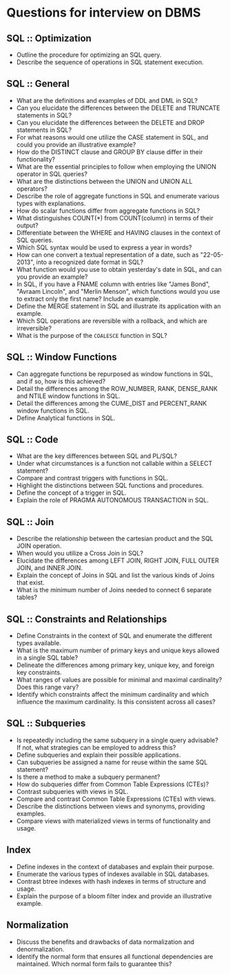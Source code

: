 # Questions for interview on DBMS

<!-- [:arrow_down: Tags legend](#tags-legend) at the end of the page. -->

## SQL :: Optimization

- Outline the procedure for optimizing an SQL query.
- Describe the sequence of operations in SQL statement execution.

## SQL :: General

- What are the definitions and examples of DDL and DML in SQL?
- Can you elucidate the differences between the DELETE and TRUNCATE statements in SQL?
- Can you elucidate the differences between the DELETE and DROP statements in SQL?
- For what reasons would one utilize the CASE statement in SQL, and could you provide an illustrative example?
- How do the DISTINCT clause and GROUP BY clause differ in their functionality?
- What are the essential principles to follow when employing the UNION operator in SQL queries?
- What are the distinctions between the UNION and UNION ALL operators?
- Describe the role of aggregate functions in SQL and enumerate various types with explanations.
- How do scalar functions differ from aggregate functions in SQL?
- What distinguishes COUNT(*) from COUNT(column) in terms of their output?
- Differentiate between the WHERE and HAVING clauses in the context of SQL queries.
- Which SQL syntax would be used to express a year in words?
- How can one convert a textual representation of a date, such as "22-05-2013", into a recognized date format in SQL?
- What function would you use to obtain yesterday's date in SQL, and can you provide an example?
- In SQL, if you have a FNAME column with entries like "James Bond", "Avraam Lincoln", and "Merlin Menson", which functions would you use to extract only the first name? Include an example.
- Define the MERGE statement in SQL and illustrate its application with an example.
- Which SQL operations are reversible with a rollback, and which are irreversible?
- What is the purpose of the `COALESCE` function in SQL?

## SQL :: Window Functions

- Can aggregate functions be repurposed as window functions in SQL, and if so, how is this achieved?
- Detail the differences among the ROW_NUMBER, RANK, DENSE_RANK and NTILE window functions in SQL.
- Detail the differences among the CUME_DIST and PERCENT_RANK window functions in SQL.
- Define Analytical functions in SQL.

## SQL :: Code

- What are the key differences between SQL and PL/SQL?
- Under what circumstances is a function not callable within a SELECT statement?
- Compare and contrast triggers with functions in SQL.
- Highlight the distinctions between SQL functions and procedures.
- Define the concept of a trigger in SQL.
- Explain the role of PRAGMA AUTONOMOUS TRANSACTION in SQL.

## SQL :: Join

- Describe the relationship between the cartesian product and the SQL JOIN operation.
- When would you utilize a Cross Join in SQL?
- Elucidate the differences among LEFT JOIN, RIGHT JOIN, FULL OUTER JOIN, and INNER JOIN.
- Explain the concept of Joins in SQL and list the various kinds of Joins that exist.
- What is the minimum number of Joins needed to connect 6 separate tables?

## SQL :: Constraints and Relationships

- Define Constraints in the context of SQL and enumerate the different types available.
- What is the maximum number of primary keys and unique keys allowed in a single SQL table?
- Delineate the differences among primary key, unique key, and foreign key constraints.
- What ranges of values are possible for minimal and maximal cardinality? Does this range vary?
- Identify which constraints affect the minimum cardinality and which influence the maximum cardinality. Is this consistent across all cases?

## SQL :: Subqueries

- Is repeatedly including the same subquery in a single query advisable? If not, what strategies can be employed to address this?
- Define subqueries and explain their possible applications.
- Can subqueries be assigned a name for reuse within the same SQL statement?
- Is there a method to make a subquery permanent?
- How do subqueries differ from Common Table Expressions (CTEs)?
- Contrast subqueries with views in SQL.
- Compare and contrast Common Table Expressions (CTEs) with views.
- Describe the distinctions between views and synonyms, providing examples.
- Compare views with materialized views in terms of functionality and usage.

## Index

- Define indexes in the context of databases and explain their purpose.
- Enumerate the various types of indexes available in SQL databases.
- Contrast btree indexes with hash indexes in terms of structure and usage.
- Explain the purpose of a bloom filter index and provide an illustrative example.

## Normalization

- Discuss the benefits and drawbacks of data normalization and denormalization.
- Identify the normal form that ensures all functional dependencies are maintained. Which normal form fails to guarantee this?
